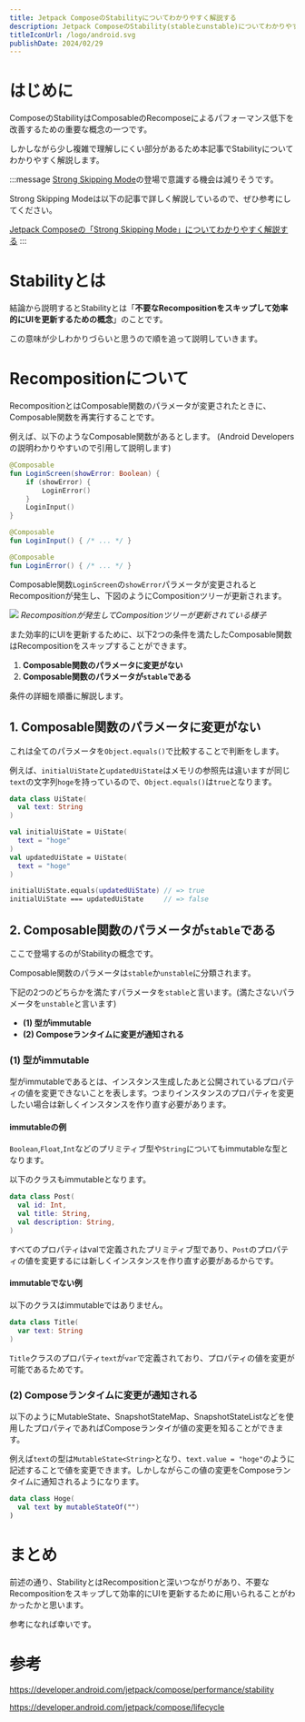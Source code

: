 ```yaml
---
title: Jetpack ComposeのStabilityについてわかりやすく解説する
description: Jetpack ComposeのStability(stableとunstable)についてわかりやすく解説しています。
titleIconUrl: /logo/android.svg
publishDate: 2024/02/29
---
```


# **はじめに**
ComposeのStabilityはComposableのRecomposeによるパフォーマンス低下を改善するための重要な概念の一つです。

しかしながら少し複雑で理解しにくい部分があるため本記事でStabilityについてわかりやすく解説します。

:::message
[Strong Skipping Mode](https://medium.com/androiddevelopers/jetpack-compose-strong-skipping-mode-explained-cbdb2aa4b900)の登場で意識する機会は減りそうです。

Strong Skipping Modeは以下の記事で詳しく解説しているので、ぜひ参考にしてください。

[Jetpack Composeの「Strong Skipping Mode」についてわかりやすく解説する](https://yusuke-suzuki.site/post/20240301_compose_strong_skipping_mode)
:::


# **Stabilityとは**
結論から説明するとStabilityとは「**不要なRecompositionをスキップして効率的にUIを更新するための概念**」のことです。

この意味が少しわかりづらいと思うので順を追って説明していきます。

# **Recompositionについて**
RecompositionとはComposable関数のパラメータが変更されたときに、Composable関数を再実行することです。

例えば、以下のようなComposable関数があるとします。
(Android Developersの説明わかりやすいので引用して説明します)

```kt
@Composable
fun LoginScreen(showError: Boolean) {
    if (showError) {
        LoginError()
    }
    LoginInput()
}

@Composable
fun LoginInput() { /* ... */ }

@Composable
fun LoginError() { /* ... */ }
```

Composable関数`LoginScreen`の`showError`パラメータが変更されるとRecompositionが発生し、下図のようにCompositionツリーが更新されます。

![](/post/20240229_compose_stability/1.png)
_Recompositionが発生してCompositionツリーが更新されている様子_


また効率的にUIを更新するために、以下2つの条件を満たしたComposable関数はRecompositionをスキップすることができます。

1. **Composable関数のパラメータに変更がない**
2. **Composable関数のパラメータが`stable`である**

条件の詳細を順番に解説します。

## **1. Composable関数のパラメータに変更がない**
これは全てのパラメータを`Object.equals()`で比較することで判断をします。

例えば、`initialUiState`と`updatedUiState`はメモリの参照先は違いますが同じ`text`の文字列`hoge`を持っているので、`Object.equals()`は`true`となります。

```kt
data class UiState(
  val text: String
)

val initialUiState = UiState(
  text = "hoge"
)
val updatedUiState = UiState(
  text = "hoge"
)

initialUiState.equals(updatedUiState) // => true
initialUiState === updatedUiState     // => false
```

## **2. Composable関数のパラメータが`stable`である**
ここで登場するのがStabilityの概念です。

Composable関数のパラメータは`stable`か`unstable`に分類されます。

下記の2つのどちらかを満たすパラメータを`stable`と言います。(満たさないパラメータを`unstable`と言います)

- **(1) 型がimmutable**
- **(2) Composeランタイムに変更が通知される**


### **(1) 型がimmutable**
型がimmutableであるとは、インスタンス生成したあと公開されているプロパティの値を変更できないことを表します。つまりインスタンスのプロパティを変更したい場合は新しくインスタンスを作り直す必要があります。

#### **immutableの例**
`Boolean`,`Float`,`Int`などのプリミティブ型や`String`についてもimmutableな型となります。

以下のクラスもimmutableとなります。

```kt:Post.kt
data class Post(
  val id: Int,
  val title: String,    
  val description: String,
)
```

すべてのプロパティはvalで定義されたプリミティブ型であり、`Post`のプロパティの値を変更するには新しくインスタンスを作り直す必要があるからです。

#### **immutableでない例**
以下のクラスはimmutableではありません。

```kt:Title.kt
data class Title(
  var text: String
)
```

`Title`クラスのプロパティ`text`が`var`で定義されており、プロパティの値を変更が可能であるためです。


### **(2) Composeランタイムに変更が通知される**
以下のようにMutableState、SnapshotStateMap、SnapshotStateListなどを使用したプロパティであればComposeランタイが値の変更を知ることができます。

例えば`text`の型は`MutableState<String>`となり、`text.value = "hoge"`のように記述することで値を変更できます。しかしながらこの値の変更をComposeランタイムに通知されるようになります。

```kt:Hoge.kt
data class Hoge(
  val text by mutableStateOf("")  
)
```

# **まとめ**
前述の通り、StabilityとはRecompositionと深いつながりがあり、不要なRecompositionをスキップして効率的にUIを更新するために用いられることがわかったかと思います。

参考になれば幸いです。



# **参考**
https://developer.android.com/jetpack/compose/performance/stability

https://developer.android.com/jetpack/compose/lifecycle